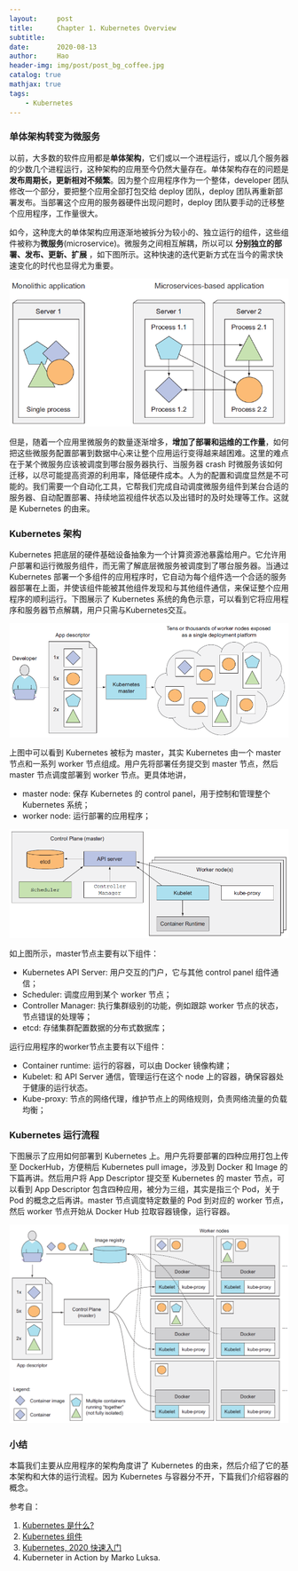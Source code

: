 ```yaml
---
layout:     post
title:      Chapter 1. Kubernetes Overview
subtitle:   
date:       2020-08-13
author:     Hao
header-img: img/post/post_bg_coffee.jpg
catalog: true
mathjax: true
tags:
    - Kubernetes
---
```


### 单体架构转变为微服务

以前，大多数的软件应用都是**单体架构**，它们或以一个进程运行，或以几个服务器的少数几个进程运行，这种架构的应用至今仍然大量存在。单体架构存在的问题是 **发布周期长，更新相对不频繁**。因为整个应用程序作为一个整体，developer 团队修改一个部分，要把整个应用全部打包交给 deploy 团队，deploy 团队再重新部署发布。当部署这个应用的服务器硬件出现问题时，deploy 团队要手动的迁移整个应用程序，工作量很大。

如今，这种庞大的单体架构应用逐渐地被拆分为较小的、独立运行的组件，这些组件被称为**微服务**(microservice)。微服务之间相互解耦，所以可以 **分别独立的部署、发布、更新、扩展** ，如下图所示。这种快速的迭代更新方式在当今的需求快速变化的时代也显得尤为重要。

![img](/img/post/post_microservice.png)

但是，随着一个应用里微服务的数量逐渐增多，**增加了部署和运维的工作量**，如何把这些微服务配置部署到数据中心来让整个应用运行变得越来越困难。这里的难点在于某个微服务应该被调度到哪台服务器执行、当服务器 crash 时微服务该如何迁移，以尽可能提高资源的利用率，降低硬件成本。人为的配置和调度显然是不可能的。我们需要一个自动化工具，它帮我们完成自动调度微服务组件到某台合适的服务器、自动配置部署、持续地监视组件状态以及出错时的及时处理等工作。这就是 Kubernetes 的由来。

### Kubernetes 架构

Kubernetes 把底层的硬件基础设备抽象为一个计算资源池暴露给用户。它允许用户部署和运行微服务组件，而无需了解底层微服务被调度到了哪台服务器。当通过 Kubernetes 部署一个多组件的应用程序时，它自动为每个组件选一个合适的服务器部署在上面，并使该组件能被其他组件发现和与其他组件通信，来保证整个应用程序的顺利运行。下图展示了 Kubernetes 系统的角色示意，可以看到它将应用程序和服务器节点解耦，用户只需与Kubernetes交互。

![img](/img/post/post_k8sRole.png)

上图中可以看到 Kubernetes 被标为 master，其实 Kubernetes 由一个 master 节点和一系列 worker 节点组成。用户先将部署任务提交到 master 节点，然后 master 节点调度部署到 worker 节点。更具体地讲，
+ master node: 保存 Kubernetes 的 control panel，用于控制和管理整个 Kubernetes 系统；
+ worker node: 运行部署的应用程序；

![img](/img/post/post_k8sStructure.png)

如上图所示，master节点主要有以下组件：
+ Kubernetes API Server: 用户交互的门户，它与其他 control panel 组件通信；
+ Scheduler: 调度应用到某个 worker 节点；
+ Controller Manager: 执行集群级别的功能，例如跟踪 worker 节点的状态，节点错误的处理等；
+ etcd: 存储集群配置数据的分布式数据库；

运行应用程序的worker节点主要有以下组件：
+ Container runtime: 运行的容器，可以由 Docker 镜像构建；
+ Kubelet: 和 API Server 通信，管理运行在这个 node 上的容器，确保容器处于健康的运行状态。
+ Kube-proxy: 节点的网络代理，维护节点上的网络规则，负责网络流量的负载均衡；

### Kubernetes 运行流程

下图展示了应用如何部署到 Kubernetes 上。用户先将要部署的四种应用打包上传至 DockerHub，方便稍后 Kubernetes pull image，涉及到 Docker 和 Image 的下篇再讲。然后用户将 App Descriptor 提交至 Kubernetes 的 master 节点，可以看到 App Descriptor 包含四种应用，被分为三组，其实是指三个 Pod，关于 Pod 的概念之后再讲。master 节点调度特定数量的 Pod 到对应的 worker 节点，然后 worker 节点开始从 Docker Hub 拉取容器镜像，运行容器。

![img](/img/post/post_k8sRunApp.png)

### 小结

本篇我们主要从应用程序的架构角度讲了 Kubernetes 的由来，然后介绍了它的基本架构和大体的运行流程。因为 Kubernetes 与容器分不开，下篇我们介绍容器的概念。

参考自：
1. [Kubernetes 是什么?](https://kubernetes.io/zh/docs/concepts/overview/what-is-kubernetes/)
2. [Kubernetes 组件](https://kubernetes.io/zh/docs/concepts/overview/components/)
3. [Kubernetes, 2020 快速入门](https://zhuanlan.zhihu.com/p/100644716)
4. Kuberneter in Action by Marko Luksa.

